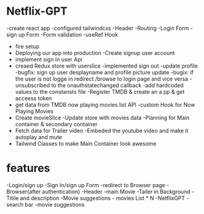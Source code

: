# Netflix-GPT

-create react app
-configured tailwindcss
-Header
-Routing
-Login Form
-sign up Form
-Form validation
-useRef Hook
- fire setup
- Deploying our app into production
-Create signup user account
- implement sign In user Api
- creaed Redux store with userslice
-implemented  sign out
-update profile 
-bugfix: sign up user desplayname and profile picture update
-bugix: if the user is not logge in redirect /browse to login page and vice versa
-unsubscribed to the onauthstatechanged callback
-add hardcoded values to the constansts file
-Register TMDB & create an a pp & get acceess token
- get data from TMDB now playing movies list API
-custom Hook for Now Playing Movies 
- Create movieSlice
-Update store with movies data
-Planning for Main container & secondary container
- Fetch data for Trailer video
-Embeded the youtube video and make it autoplay and mute
- Tailwind Classes to make Main Container look awesome


# features
-Login/sign up
    -Sign In/sign up Form
    -redirect to Browser page
-Browser(after authentication)
   -Header
   -main Movie 
       -Tailer in Background
       -Titile and description
       -Movie suggestions
            - movies List * N
   -NetflixGPT
      -search bar
      -movie suggestions